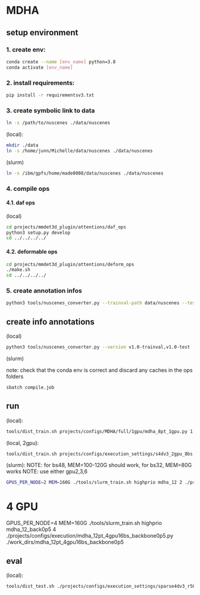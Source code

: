 # MDHA

## setup environment

### 1. create env:
```bash
conda create --name [env_name] python=3.8
conda activate [env_name]
```

### 2. install requirements:

```bash
pip install -r requirementsv3.txt
```

### 3. create symbolic link to data

```bash
ln -s /path/to/nuscenes ./data/nuscenes
```

(local):
```bash
mkdir ./data
ln -s /home/junn/Michelle/data/nuscenes ./data/nuscenes
```

(slurm)
```bash
ln -s /ibm/gpfs/home/made0008/data/nuscenes ./data/nuscenes
```

### 4. compile ops

#### 4.1. daf ops
(local)
```bash
cd projects/mmdet3d_plugin/attentions/daf_ops
python3 setup.py develop
cd ../../../../
```

#### 4.2. deformable ops
```bash
cd projects/mmdet3d_plugin/attentions/deform_ops
./make.sh
cd ../../../../
```

### 5. create annotation infos
```bash
python3 tools/nuscenes_converter.py --trainval-path data/nuscenes --test-path data/nuscenes/test --info_out_path data/nuscenes/anno --version v1.0-trainval,v1.0-test
```


## create info annotations
(local)
```bash
python3 tools/nuscenes_converter.py --version v1.0-trainval,v1.0-test --trainval-path data/nuscenes --test-path data/nuscenes/test --info_out_path ./data/nuscenes/anno
```

(slurm)

note: check that the conda env is correct and discard any caches in the ops folders
```bash
sbatch compile.job
```

## run
(local):
```bash
tools/dist_train.sh projects/configs/MDHA/full/1gpu/mdha_8pt_1gpu.py 1 --work-dir work_dirs/mdha_8pt_1gpu
```

(local, 2gpu):
```bash
tools/dist_train.sh projects/configs/execution_settings/s4dv3_2gpu_8bs.py 2 --work-dir work_dirs/test
```

(slurm):
NOTE: for bs48, MEM=100-120G should work, for bs32, MEM=80G works
NOTE: use either gpu2,3,6
```bash
GPUS_PER_NODE=2 MEM=160G ./tools/slurm_train.sh highprio mdha_12 2 ./projects/configs/execution/mdha_12pt_2gpu16bs.py ./work_dirs/mdha_12pt_2gpu16bs
```

# 4 GPU
GPUS_PER_NODE=4 MEM=160G ./tools/slurm_train.sh highprio mdha_12_back0p5 4 ./projects/configs/execution/mdha_12pt_4gpu16bs_backbone0p5.py ./work_dirs/mdha_12pt_4gpu16bs_backbone0p5

## eval
(local):
```bash
tools/dist_test.sh ./projects/configs/execution_settings/sparse4dv3_r50_1gpu8bs.py work_dirs/test/latest.pth 1 --eval bbox
```